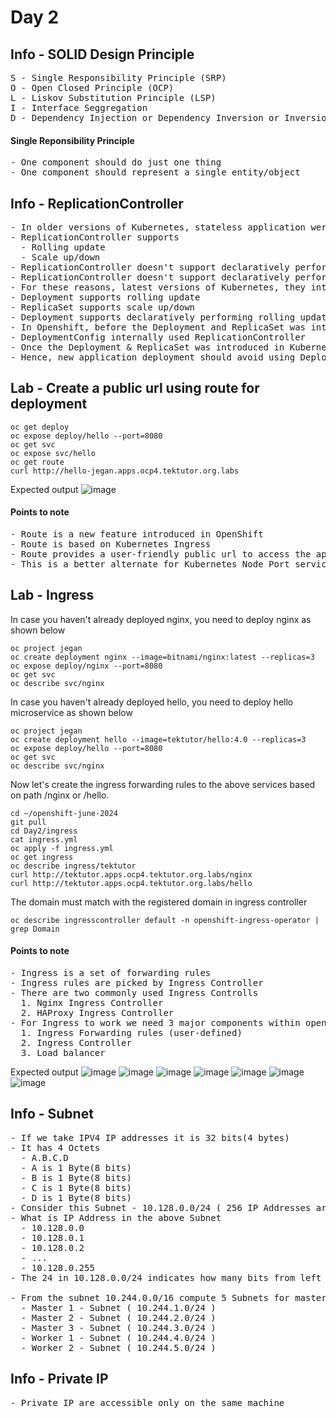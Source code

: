 # Day 2

## Info - SOLID Design Principle
<pre>
S - Single Responsibility Principle (SRP)
O - Open Closed Principle (OCP)
L - Liskov Substitution Principle (LSP)
I - Interface Seggregation
D - Dependency Injection or Dependency Inversion or Inversion of Control(IOC)
</pre>

#### Single Reponsibility Principle 
<pre>
- One component should do just one thing
- One component should represent a single entity/object
</pre>

## Info - ReplicationController
<pre>
- In older versions of Kubernetes, stateless application were deployed as ReplicationController
- ReplicationController supports
  - Rolling update
  - Scale up/down
- ReplicationController doesn't support declaratively performing scale up/down
- ReplicationController doesn't support declaratively performing rolling update
- For these reasons, latest versions of Kubernetes, they introducted Deployment & ReplicaSet as an alternate to ReplicationController
- Deployment supports rolling update
- ReplicaSet supports scale up/down
- Deployment supports declaratively performing rolling update and scale up/down
- In Openshift, before the Deployment and ReplicaSet was introducted, they wanted to support scale up/down and rolling updte in declarative style, hence they created DeploymentConfig
- DeploymentConfig internally used ReplicationController
- Once the Deployment & ReplicaSet was introduced in Kubernetes, Openshift deprecated the use of DeploymentConfig
- Hence, new application deployment should avoid using DeploymentConfig and ReplicationController.  Instead, we should consider using Deployment & ReplicaSet
</pre>

## Lab - Create a public url using route for deployment
```
oc get deploy
oc expose deploy/hello --port=8080
oc get svc
oc expose svc/hello
oc get route
curl http://hello-jegan.apps.ocp4.tektutor.org.labs
```

Expected output
![image](https://github.com/tektutor/openshift-june-2024/assets/12674043/ee1fd71d-c191-4905-bd06-a0847d10d594)

#### Points to note
<pre>
- Route is a new feature introduced in OpenShift
- Route is based on Kubernetes Ingress
- Route provides a user-friendly public url to access the application from outside the cluster
- This is a better alternate for Kubernetes Node Port service
</pre>

## Lab - Ingress

In case you haven't already deployed nginx, you need to deploy nginx as shown below
```
oc project jegan
oc create deployment nginx --image=bitnami/nginx:latest --replicas=3
oc expose deploy/nginx --port=8080
oc get svc
oc describe svc/nginx
```

In case you haven't already deployed hello, you need to deploy hello microservice as shown below
```
oc project jegan
oc create deployment hello --image=tektutor/hello:4.0 --replicas=3
oc expose deploy/hello --port=8080
oc get svc
oc describe svc/nginx
```

Now let's create the ingress forwarding rules to the above services based on path /nginx or /hello.
```
cd ~/openshift-june-2024
git pull
cd Day2/ingress
cat ingress.yml
oc apply -f ingress.yml
oc get ingress
oc describe ingress/tektutor
curl http://tektutor.apps.ocp4.tektutor.org.labs/nginx
curl http://tektutor.apps.ocp4.tektutor.org.labs/hello
```

The domain must match with the registered domain in ingress controller
```
oc describe ingresscontroller default -n openshift-ingress-operator | grep Domain
```

#### Points to note
<pre>
- Ingress is a set of forwarding rules
- Ingress rules are picked by Ingress Controller
- There are two commonly used Ingress Controlls
  1. Nginx Ingress Controller
  2. HAProxy Ingress Controller
- For Ingress to work we need 3 major components within openshift/kubernetes cluster
  1. Ingress Forwarding rules (user-defined)
  2. Ingress Controller
  3. Load balancer
</pre>

Expected output
![image](https://github.com/tektutor/openshift-june-2024/assets/12674043/f73abb86-93cd-4216-8697-8bcac3871809)
![image](https://github.com/tektutor/openshift-june-2024/assets/12674043/d1a56e1e-f134-4000-85ff-de6dcffbbb1b)
![image](https://github.com/tektutor/openshift-june-2024/assets/12674043/0a0e955e-01c6-45de-82ba-4d981ca55bc4)
![image](https://github.com/tektutor/openshift-june-2024/assets/12674043/7f08d052-2874-4119-9a86-90b50cc3fc20)
![image](https://github.com/tektutor/openshift-june-2024/assets/12674043/e0f936cd-a587-4a10-b782-78dda61886ca)
![image](https://github.com/tektutor/openshift-june-2024/assets/12674043/3b789032-2aca-436b-b41c-d7081bb653b6)
![image](https://github.com/tektutor/openshift-june-2024/assets/12674043/87d0c5ca-b11d-4987-9f0b-71cb2f8bd7d4)

## Info - Subnet
<pre>
- If we take IPV4 IP addresses it is 32 bits(4 bytes)
- It has 4 Octets
  - A.B.C.D
  - A is 1 Byte(8 bits)
  - B is 1 Byte(8 bits)
  - C is 1 Byte(8 bits)
  - D is 1 Byte(8 bits)
- Consider this Subnet - 10.128.0.0/24 ( 256 IP Addresses are supported )
- What is IP Address in the above Subnet
  - 10.128.0.0
  - 10.128.0.1
  - 10.128.0.2 
  - ...
  - 10.128.0.255
- The 24 in 10.128.0.0/24 indicates how many bits from left to right are fixed

- From the subnet 10.244.0.0/16 compute 5 Subnets for master-1, master-2,master-3, worker-1 and worker-2 nodes
  - Master 1 - Subnet ( 10.244.1.0/24 )
  - Master 2 - Subnet ( 10.244.2.0/24 )
  - Master 3 - Subnet ( 10.244.3.0/24 )
  - Worker 1 - Subnet ( 10.244.4.0/24 )
  - Worker 2 - Subnet ( 10.244.5.0/24 )
</pre>

## Info - Private IP
<pre>
- Private IP are accessible only on the same machine   
</pre>
